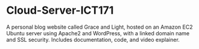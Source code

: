 # Cloud-Server-ICT171
A personal blog website called Grace and Light, hosted on an Amazon EC2 Ubuntu server using Apache2 and WordPress, with a linked domain name and SSL security. Includes documentation, code, and video explainer.
